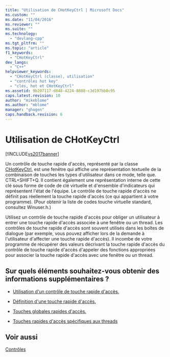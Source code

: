 ```yaml
---
title: "Utilisation de CHotKeyCtrl | Microsoft Docs"
ms.custom: ""
ms.date: "11/04/2016"
ms.reviewer: ""
ms.suite: ""
ms.technology: 
  - "devlang-cpp"
ms.tgt_pltfrm: ""
ms.topic: "article"
f1_keywords: 
  - "CHotKeyCtrl"
dev_langs: 
  - "C++"
helpviewer_keywords: 
  - "CHotKeyCtrl (classe), utilisation"
  - "contrôles hot key"
  - "clés, hot et CHotKeyCtrl"
ms.assetid: 9b207117-d848-4224-8888-c3d197bb0c95
caps.latest.revision: 10
author: "mikeblome"
ms.author: "mblome"
manager: "ghogen"
caps.handback.revision: 6
---
```

# Utilisation de CHotKeyCtrl
[!INCLUDE[vs2017banner](../assembler/inline/includes/vs2017banner.md)]

Un contrôle de touche rapide d'accès, représenté par la classe [CHotKeyCtrl](../mfc/reference/chotkeyctrl-class.md), est une fenêtre qui affiche une représentation textuelle de la combinaison de touches les types d'utilisateur dans ce mode, telle que. CTRL\+SHIFT\+Q.  Il contient également une représentation interne de cette clé sous forme de code de clé virtuelle et d'ensemble d'indicateurs qui représentent l'état de l'équipe.  Le contrôle de touche rapide d'accès ne définit pas réellement la touche rapide d'accès \(ce qui appartient à votre programme\). \(Pour obtenir la liste de codes touche virtuelle standard, consultez Winuser.h.\)  
  
 Utilisez un contrôle de touche rapide d'accès pour obliger un utilisateur à entrer une touche rapide d'accès associée à une fenêtre ou un thread.  Les contrôles de touche rapide d'accès sont souvent utilisés dans les boîtes de dialogue \(par exemple, vous pouvez afficher lors de la demande à l'utilisateur d'affecter une touche rapide d'accès\).  Il incombe de votre programme de récupérer des valeurs décrivant la touche rapide d'accès du contrôle de touche rapide d'accès d'appeler des fonctions appropriées pour associer la touche rapide d'accès avec une fenêtre ou un thread.  
  
## Sur quels éléments souhaitez\-vous obtenir des informations supplémentaires ?  
  
-   [Utilisation d'un contrôle de touche rapide d'accès.](../mfc/using-a-hot-key-control.md)  
  
-   [Définition d'une touche rapide d'accès.](../mfc/setting-a-hot-key.md)  
  
-   [Touches globales rapides d'accès.](../mfc/global-hot-keys.md)  
  
-   [Touches rapides d'accès spécifiques aux threads](../mfc/thread-specific-hot-keys.md)  
  
## Voir aussi  
 [Contrôles](../mfc/controls-mfc.md)